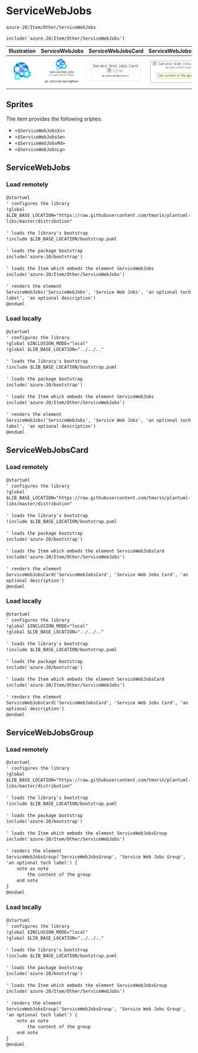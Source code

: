 # ServiceWebJobs


```text
azure-20/Item/Other/ServiceWebJobs
```

```text
include('azure-20/Item/Other/ServiceWebJobs')
```



| Illustration | ServiceWebJobs | ServiceWebJobsCard | ServiceWebJobsGroup |
| :---: | :---: | :---: | :---: |
| ![illustration for Illustration](../../../azure-20/Item/Other/ServiceWebJobs.png) | ![illustration for ServiceWebJobs](../../../azure-20/Item/Other/ServiceWebJobs.Local.png) | ![illustration for ServiceWebJobsCard](../../../azure-20/Item/Other/ServiceWebJobsCard.Local.png) | ![illustration for ServiceWebJobsGroup](../../../azure-20/Item/Other/ServiceWebJobsGroup.Local.png) |



## Sprites
The item provides the following sriptes:

- `<$ServiceWebJobsXs>`
- `<$ServiceWebJobsSm>`
- `<$ServiceWebJobsMd>`
- `<$ServiceWebJobsLg>`





## ServiceWebJobs

### Load remotely
```plantuml
@startuml
' configures the library
!global $LIB_BASE_LOCATION="https://raw.githubusercontent.com/tmorin/plantuml-libs/master/distribution"

' loads the library's bootstrap
!include $LIB_BASE_LOCATION/bootstrap.puml

' loads the package bootstrap
include('azure-20/bootstrap')

' loads the Item which embeds the element ServiceWebJobs
include('azure-20/Item/Other/ServiceWebJobs')

' renders the element
ServiceWebJobs('ServiceWebJobs', 'Service Web Jobs', 'an optional tech label', 'an optional description')
@enduml
```

### Load locally
```plantuml
@startuml
' configures the library
!global $INCLUSION_MODE="local"
!global $LIB_BASE_LOCATION="../../.."

' loads the library's bootstrap
!include $LIB_BASE_LOCATION/bootstrap.puml

' loads the package bootstrap
include('azure-20/bootstrap')

' loads the Item which embeds the element ServiceWebJobs
include('azure-20/Item/Other/ServiceWebJobs')

' renders the element
ServiceWebJobs('ServiceWebJobs', 'Service Web Jobs', 'an optional tech label', 'an optional description')
@enduml
```

## ServiceWebJobsCard

### Load remotely
```plantuml
@startuml
' configures the library
!global $LIB_BASE_LOCATION="https://raw.githubusercontent.com/tmorin/plantuml-libs/master/distribution"

' loads the library's bootstrap
!include $LIB_BASE_LOCATION/bootstrap.puml

' loads the package bootstrap
include('azure-20/bootstrap')

' loads the Item which embeds the element ServiceWebJobsCard
include('azure-20/Item/Other/ServiceWebJobs')

' renders the element
ServiceWebJobsCard('ServiceWebJobsCard', 'Service Web Jobs Card', 'an optional description')
@enduml
```

### Load locally
```plantuml
@startuml
' configures the library
!global $INCLUSION_MODE="local"
!global $LIB_BASE_LOCATION="../../.."

' loads the library's bootstrap
!include $LIB_BASE_LOCATION/bootstrap.puml

' loads the package bootstrap
include('azure-20/bootstrap')

' loads the Item which embeds the element ServiceWebJobsCard
include('azure-20/Item/Other/ServiceWebJobs')

' renders the element
ServiceWebJobsCard('ServiceWebJobsCard', 'Service Web Jobs Card', 'an optional description')
@enduml
```

## ServiceWebJobsGroup

### Load remotely
```plantuml
@startuml
' configures the library
!global $LIB_BASE_LOCATION="https://raw.githubusercontent.com/tmorin/plantuml-libs/master/distribution"

' loads the library's bootstrap
!include $LIB_BASE_LOCATION/bootstrap.puml

' loads the package bootstrap
include('azure-20/bootstrap')

' loads the Item which embeds the element ServiceWebJobsGroup
include('azure-20/Item/Other/ServiceWebJobs')

' renders the element
ServiceWebJobsGroup('ServiceWebJobsGroup', 'Service Web Jobs Group', 'an optional tech label') {
    note as note
        the content of the group
    end note
}
@enduml
```

### Load locally
```plantuml
@startuml
' configures the library
!global $INCLUSION_MODE="local"
!global $LIB_BASE_LOCATION="../../.."

' loads the library's bootstrap
!include $LIB_BASE_LOCATION/bootstrap.puml

' loads the package bootstrap
include('azure-20/bootstrap')

' loads the Item which embeds the element ServiceWebJobsGroup
include('azure-20/Item/Other/ServiceWebJobs')

' renders the element
ServiceWebJobsGroup('ServiceWebJobsGroup', 'Service Web Jobs Group', 'an optional tech label') {
    note as note
        the content of the group
    end note
}
@enduml
```


